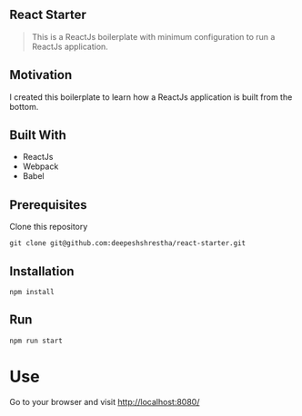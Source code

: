 ## React Starter

> This is a ReactJs boilerplate with minimum configuration to run a ReactJs application.

## Motivation

I created this boilerplate to learn how a ReactJs application is built from the bottom.

## Built With

* ReactJs
* Webpack
* Babel

## Prerequisites

Clone this repository
```
git clone git@github.com:deepeshshrestha/react-starter.git
```

## Installation

```
npm install
```

## Run

```
npm run start
```
# Use

Go to your browser and visit [http://localhost:8080/](http://localhost:8080/)
